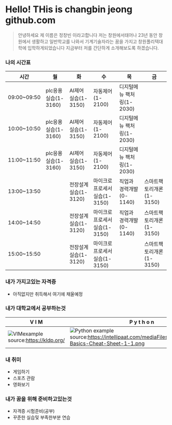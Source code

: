# Hello! THis is changbin jeong github.com 
>  안녕하세요  제 이름은 정창빈 이라고합니다
저는 창원에서태어나 23년 동안 창원에서 생활하고 일반학교를 나와서 기계기술자라는 꿈을 가지고 창원폴리텍대학에 입학하게되었습니다 지금부터 저를 간단하게 소개해보도록 하겠습니다.

### 나의 시간표
|시간|월|화|수|목|금|
|--|--|--|--|--|--|
|09:00~09:50|plc응용실습(1-3160)|AI제어실습(1-3150)|자동제어(1-2100)|디지털메뉴 팩처링(1-2030)||
|10:00~10:50|plc응용실습(1-3160)|AI제어실습(1-3150)|자동제어(1-2100)|디지털메뉴 팩처링(1-2030)|
|11:00~11:50|plc응용실습(1-3160)|AI제어실습(1-3150)|자동제어(1-2100)|디지털메뉴 팩처링(1-2030)|
|13:00~13:50|                   |전장설계실습(1-3120)|마이크로프로세서 실습(1-3150)|직업과 경력개발(0-1140)|스마트팩토리개론(1-3150)
|14:00~14:50|                    |전장설계실습(1-3120)|마이크로프로세서 실습(1-3150)|직업과 경력개발(0-1140)|스마트팩토리개론(1-3150)
|15:00~15:50|                   |전장설계실습(1-3120)|마이크로프로세서 실습(1-3150)||스마트팩토리개론(1-3150)

### 내가 가지고있는 자격증
* 아직없지만 취득해서 여기에 채울예정

### 내가 대학교에서 공부하는것
|V  I   M|P y t h o n|
|--|--|
|![VIMexample](http://kldp.org/files/vi-vim-cheat-sheet-ko.png) source:https://kldp.org/|![Python example](https://intellipaat.com/mediaFiles/2018/11/Python-Basics-Cheat-Sheet-1-1.png) source:https://intellipaat.com/mediaFiles/2018/11/Python-Basics-Cheat-Sheet-1-1.png|

### 내 취미
* 게임하기
* 스포츠 관람
* 영화보기

### 내가 꿈을 위해 준비하고있는것
* 자격증 시험준비(공부)
* 꾸준한 실습및 부족한부분 연습





